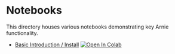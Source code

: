 # Notebooks
This directory houses various notebooks demonstrating key Arnie functionality. 

- [Basic Introduction / Install](https://github.com/daslab/arnie/blob/master/notebooks/IntroToArnie.ipynb)
[![Open In Colab](https://colab.research.google.com/assets/colab-badge.svg)](https://colab.research.google.com/github/daslab/arnie/blob/master/notebooks/IntroToArnie.ipynb)